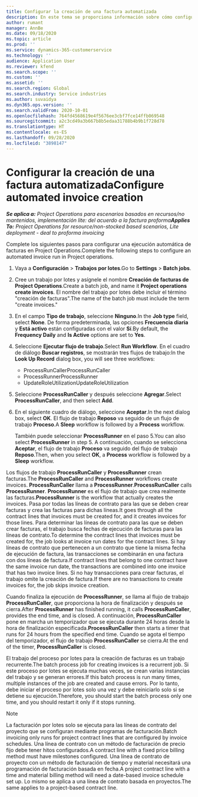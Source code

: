```yaml
---
title: Configurar la creación de una factura automatizada
description: En este tema se proporciona información sobre cómo configurar el sistema para generar facturas automáticamente.
author: rumant
manager: AnnBe
ms.date: 09/18/2020
ms.topic: article
ms.prod: ''
ms.service: dynamics-365-customerservice
ms.technology: ''
audience: Application User
ms.reviewer: kfend
ms.search.scope: ''
ms.custom: ''
ms.assetid: ''
ms.search.region: Global
ms.search.industry: Service industries
ms.author: suvaidya
ms.dyn365.ops.version: ''
ms.search.validFrom: 2020-10-01
ms.openlocfilehash: 764fd4568619e4f5676ee3cbf7fce14ffb069548
ms.sourcegitcommit: a2c3cd49a3b667b8b5edaa31788b4b9b1f728d78
ms.translationtype: HT
ms.contentlocale: es-ES
ms.lasthandoff: 09/28/2020
ms.locfileid: "3898147"
---
```

# <a name="configure-automated-invoice-creation"></a><span data-ttu-id="1f5b1-103">Configurar la creación de una factura automatizada</span><span class="sxs-lookup"><span data-stu-id="1f5b1-103">Configure automated invoice creation</span></span>

<span data-ttu-id="1f5b1-104">_**Se aplica a:** Project Operations para escenarios basados en recursos/no mantenidos, implementación lite: del acuerdo a la factura proforma_</span><span class="sxs-lookup"><span data-stu-id="1f5b1-104">_**Applies To:** Project Operations for resource/non-stocked based scenarios, Lite deployment - deal to proforma invoicing_</span></span>

<span data-ttu-id="1f5b1-105">Complete los siguientes pasos para configurar una ejecución automática de facturas en Project Operations.</span><span class="sxs-lookup"><span data-stu-id="1f5b1-105">Complete the following steps to configure an automated invoice run in Project operations.</span></span>

1. <span data-ttu-id="1f5b1-106">Vaya a **Configuración** \> **Trabajos por lotes**.</span><span class="sxs-lookup"><span data-stu-id="1f5b1-106">Go to **Settings** \> **Batch jobs**.</span></span>
2. <span data-ttu-id="1f5b1-107">Cree un trabajo por lotes y asígnele el nombre **Creación de facturas de Project Operations**.</span><span class="sxs-lookup"><span data-stu-id="1f5b1-107">Create a batch job, and name it **Project operations create invoices**.</span></span> <span data-ttu-id="1f5b1-108">El nombre del trabajo por lotes debe incluir el término "creación de facturas".</span><span class="sxs-lookup"><span data-stu-id="1f5b1-108">The name of the batch job must include the term "create invoices."</span></span>
3. <span data-ttu-id="1f5b1-109">En el campo **Tipo de trabajo**, seleccione **Ninguno**.</span><span class="sxs-lookup"><span data-stu-id="1f5b1-109">In the **Job type** field, select **None**.</span></span> <span data-ttu-id="1f5b1-110">De forma predeterminada, las opciones **Frecuencia diaria** y **Está activo** están configuradas con el valor **Sí**.</span><span class="sxs-lookup"><span data-stu-id="1f5b1-110">By default, the **Frequency Daily** and **Is Active** options are set to **Yes**.</span></span>
4. <span data-ttu-id="1f5b1-111">Seleccione **Ejecutar flujo de trabajo**.</span><span class="sxs-lookup"><span data-stu-id="1f5b1-111">Select **Run Workflow**.</span></span> <span data-ttu-id="1f5b1-112">En el cuadro de diálogo **Buscar registros**, se mostrarán tres flujos de trabajo:</span><span class="sxs-lookup"><span data-stu-id="1f5b1-112">In the **Look Up Record** dialog box, you will see three workflows:</span></span>

    - <span data-ttu-id="1f5b1-113">ProcessRunCaller</span><span class="sxs-lookup"><span data-stu-id="1f5b1-113">ProcessRunCaller</span></span>
    - <span data-ttu-id="1f5b1-114">ProcessRunner</span><span class="sxs-lookup"><span data-stu-id="1f5b1-114">ProcessRunner</span></span>
    - <span data-ttu-id="1f5b1-115">UpdateRoleUtilization</span><span class="sxs-lookup"><span data-stu-id="1f5b1-115">UpdateRoleUtilization</span></span>

5. <span data-ttu-id="1f5b1-116">Seleccione **ProcessRunCaller** y después seleccione **Agregar**.</span><span class="sxs-lookup"><span data-stu-id="1f5b1-116">Select **ProcessRunCaller**, and then select **Add**.</span></span>
6. <span data-ttu-id="1f5b1-117">En el siguiente cuadro de diálogo, seleccione **Aceptar**.</span><span class="sxs-lookup"><span data-stu-id="1f5b1-117">In the next dialog box, select **OK**.</span></span> <span data-ttu-id="1f5b1-118">El flujo de trabajo **Reposo** va seguido de un flujo de trabajo **Proceso**.</span><span class="sxs-lookup"><span data-stu-id="1f5b1-118">A **Sleep** workflow is followed by a **Process** workflow.</span></span>

    <span data-ttu-id="1f5b1-119">También puede seleccionar **ProcessRunner** en el paso 5.</span><span class="sxs-lookup"><span data-stu-id="1f5b1-119">You can also select **ProcessRunner** in step 5.</span></span> <span data-ttu-id="1f5b1-120">A continuación, cuando se selecciona **Aceptar**, el flujo de trabajo **Proceso** va seguido del flujo de trabajo **Reposo**.</span><span class="sxs-lookup"><span data-stu-id="1f5b1-120">Then, when you select **OK**, a **Process** workflow is followed by a **Sleep** workflow.</span></span>

<span data-ttu-id="1f5b1-121">Los flujos de trabajo **ProcessRunCaller** y **ProcessRunner** crean facturas.</span><span class="sxs-lookup"><span data-stu-id="1f5b1-121">The **ProcessRunCaller** and **ProcessRunner** workflows create invoices.</span></span> <span data-ttu-id="1f5b1-122">**ProcessRunCaller** llama a **ProcessRunner**.</span><span class="sxs-lookup"><span data-stu-id="1f5b1-122">**ProcessRunCaller** calls **ProcessRunner**.</span></span> <span data-ttu-id="1f5b1-123">**ProcessRunner** es el flujo de trabajo que crea realmente las facturas.</span><span class="sxs-lookup"><span data-stu-id="1f5b1-123">**ProcessRunner** is the workflow that actually creates the invoices.</span></span> <span data-ttu-id="1f5b1-124">Pasa por todas las líneas de contrato para las que se deben crear facturas y crea las facturas para dichas líneas.</span><span class="sxs-lookup"><span data-stu-id="1f5b1-124">It goes through all the contract lines that invoices must be created for, and it creates invoices for those lines.</span></span> <span data-ttu-id="1f5b1-125">Para determinar las líneas de contrato para las que se deben crear facturas, el trabajo busca fechas de ejecución de facturas para las líneas de contrato.</span><span class="sxs-lookup"><span data-stu-id="1f5b1-125">To determine the contract lines that invoices must be created for, the job looks at invoice run dates for the contract lines.</span></span> <span data-ttu-id="1f5b1-126">Si hay líneas de contrato que pertenecen a un contrato que tiene la misma fecha de ejecución de factura, las transacciones se combinarán en una factura con dos líneas de factura.</span><span class="sxs-lookup"><span data-stu-id="1f5b1-126">If contract lines that belong to one contract have the same invoice run date, the transactions are combined into one invoice that has two invoice lines.</span></span> <span data-ttu-id="1f5b1-127">Si no hay transacciones para crear facturas, el trabajo omite la creación de factura.</span><span class="sxs-lookup"><span data-stu-id="1f5b1-127">If there are no transactions to create invoices for, the job skips invoice creation.</span></span>

<span data-ttu-id="1f5b1-128">Cuando finaliza la ejecución de **ProcessRunner**, se llama al flujo de trabajo **ProcessRunCaller**, que proporciona la hora de finalización y después se cierra.</span><span class="sxs-lookup"><span data-stu-id="1f5b1-128">After **ProcessRunner** has finished running, it calls **ProcessRunCaller**, provides the end time, and is closed.</span></span> <span data-ttu-id="1f5b1-129">A continuación, **ProcessRunCaller** pone en marcha un temporizador que se ejecuta durante 24 horas desde la hora de finalización especificada.</span><span class="sxs-lookup"><span data-stu-id="1f5b1-129">**ProcessRunCaller** then starts a timer that runs for 24 hours from the specified end time.</span></span> <span data-ttu-id="1f5b1-130">Cuando se agota el tiempo del temporizador, el flujo de trabajo **ProcessRunCaller** se cierra.</span><span class="sxs-lookup"><span data-stu-id="1f5b1-130">At the end of the timer, **ProcessRunCaller** is closed.</span></span>

<span data-ttu-id="1f5b1-131">El trabajo del proceso por lotes para la creación de facturas es un trabajo recurrente.</span><span class="sxs-lookup"><span data-stu-id="1f5b1-131">The batch process job for creating invoices is a recurrent job.</span></span> <span data-ttu-id="1f5b1-132">Si este proceso por lotes se ejecuta muchas veces, se crean varias instancias del trabajo y se generan errores.</span><span class="sxs-lookup"><span data-stu-id="1f5b1-132">If this batch process is run many times, multiple instances of the job are created and cause errors.</span></span> <span data-ttu-id="1f5b1-133">Por lo tanto, debe iniciar el proceso por lotes solo una vez y debe reiniciarlo solo si se detiene su ejecución.</span><span class="sxs-lookup"><span data-stu-id="1f5b1-133">Therefore, you should start the batch process only one time, and you should restart it only if it stops running.</span></span>

> [!NOTE]
> <span data-ttu-id="1f5b1-134">La facturación por lotes solo se ejecuta para las líneas de contrato del proyecto que se configuran mediante programas de facturación.</span><span class="sxs-lookup"><span data-stu-id="1f5b1-134">Batch invoicing only runs for project contract lines that are configured by invoice schedules.</span></span> <span data-ttu-id="1f5b1-135">Una línea de contrato con un método de facturación de precio fijo debe tener hitos configurados.</span><span class="sxs-lookup"><span data-stu-id="1f5b1-135">A contract line with a fixed price billing method must have milestones configured.</span></span> <span data-ttu-id="1f5b1-136">Una línea de contrato de proyecto con un método de facturación de tiempo y material necesitará una programación de facturación basada en fecha.</span><span class="sxs-lookup"><span data-stu-id="1f5b1-136">A project contract line with a time and material billing method will need a date-based invoice schedule set up.</span></span> <span data-ttu-id="1f5b1-137">Lo mismo se aplica a una línea de contrato basada en proyectos.</span><span class="sxs-lookup"><span data-stu-id="1f5b1-137">The same applies to a project-based contract line.</span></span>     
